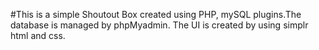 #This is a simple Shoutout Box created using PHP, mySQL plugins.The database is managed by phpMyadmin.
The UI is created by using simplr html and css.
